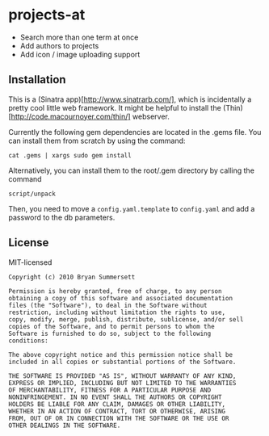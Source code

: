 # projects-at

* Search more than one term at once
* Add authors to projects
* Add icon / image uploading support

## Installation

This is a (Sinatra app)[http://www.sinatrarb.com/], which is incidentally a pretty
cool little web framework. It might be helpful to install the (Thin)[http://code.macournoyer.com/thin/]
webserver. 

Currently the following gem dependencies are located in the .gems file. You can
install them from scratch by using the command:
    
    cat .gems | xargs sudo gem install
    
Alternatively, you can install them to the root/.gem directory by calling the command

    script/unpack
    
Then, you need to move a `config.yaml.template` to `config.yaml` and add a password
to the db parameters.
  
## License
MIT-licensed

    Copyright (c) 2010 Bryan Summersett
    
    Permission is hereby granted, free of charge, to any person
    obtaining a copy of this software and associated documentation
    files (the "Software"), to deal in the Software without
    restriction, including without limitation the rights to use,
    copy, modify, merge, publish, distribute, sublicense, and/or sell
    copies of the Software, and to permit persons to whom the
    Software is furnished to do so, subject to the following
    conditions:
    
    The above copyright notice and this permission notice shall be
    included in all copies or substantial portions of the Software.
    
    THE SOFTWARE IS PROVIDED "AS IS", WITHOUT WARRANTY OF ANY KIND,
    EXPRESS OR IMPLIED, INCLUDING BUT NOT LIMITED TO THE WARRANTIES
    OF MERCHANTABILITY, FITNESS FOR A PARTICULAR PURPOSE AND
    NONINFRINGEMENT. IN NO EVENT SHALL THE AUTHORS OR COPYRIGHT
    HOLDERS BE LIABLE FOR ANY CLAIM, DAMAGES OR OTHER LIABILITY,
    WHETHER IN AN ACTION OF CONTRACT, TORT OR OTHERWISE, ARISING
    FROM, OUT OF OR IN CONNECTION WITH THE SOFTWARE OR THE USE OR
    OTHER DEALINGS IN THE SOFTWARE.
 

